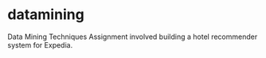 # datamining
Data Mining Techniques Assignment involved building a hotel recommender system for Expedia.
